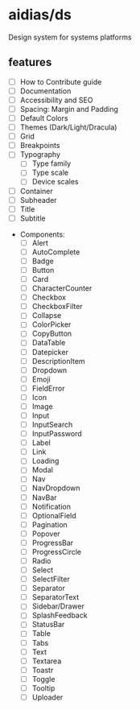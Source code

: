 # aidias/ds
Design system for systems platforms 

## features

- [ ] How to Contribute guide
- [ ] Documentation
- [ ] Accessibility and SEO 
- [ ] Spacing: Margin and Padding
- [ ] Default Colors
- [ ] Themes (Dark/Light/Dracula)
- [ ] Grid
- [ ] Breakpoints
- [ ] Typography
  - [ ] Type family
  - [ ] Type scale
  - [ ] Device scales
- [ ] Container
- [ ] Subheader
- [ ] Title
- [ ] Subtitle
- Components:
  - [ ] Alert
  - [ ] AutoComplete
  - [ ] Badge
  - [ ] Button
  - [ ] Card
  - [ ] CharacterCounter
  - [ ] Checkbox
  - [ ] CheckboxFilter
  - [ ] Collapse
  - [ ] ColorPicker
  - [ ] CopyButton
  - [ ] DataTable
  - [ ] Datepicker
  - [ ] DescriptionItem
  - [ ] Dropdown
  - [ ] Emoji
  - [ ] FieldError
  - [ ] Icon
  - [ ] Image
  - [ ] Input
  - [ ] InputSearch
  - [ ] InputPassword
  - [ ] Label
  - [ ] Link
  - [ ] Loading
  - [ ] Modal
  - [ ] Nav
  - [ ] NavDropdown
  - [ ] NavBar
  - [ ] Notification
  - [ ] OptionalField
  - [ ] Pagination
  - [ ] Popover
  - [ ] ProgressBar
  - [ ] ProgressCircle
  - [ ] Radio
  - [ ] Select
  - [ ] SelectFilter
  - [ ] Separator
  - [ ] SeparatorText
  - [ ] Sidebar/Drawer
  - [ ] SplashFeedback
  - [ ] StatusBar
  - [ ] Table
  - [ ] Tabs
  - [ ] Text
  - [ ] Textarea
  - [ ] Toastr
  - [ ] Toggle
  - [ ] Tooltip
  - [ ] Uploader
